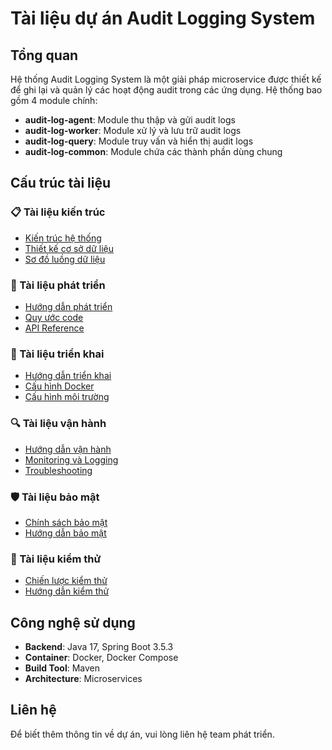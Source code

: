 # Tài liệu dự án Audit Logging System

## Tổng quan

Hệ thống Audit Logging System là một giải pháp microservice được thiết kế để ghi lại và quản lý các hoạt động audit trong các ứng dụng. Hệ thống bao gồm 4 module chính:

- **audit-log-agent**: Module thu thập và gửi audit logs
- **audit-log-worker**: Module xử lý và lưu trữ audit logs
- **audit-log-query**: Module truy vấn và hiển thị audit logs
- **audit-log-common**: Module chứa các thành phần dùng chung

## Cấu trúc tài liệu

### 📋 Tài liệu kiến trúc
- [Kiến trúc hệ thống](./architecture/system-architecture.md)
- [Thiết kế cơ sở dữ liệu](./architecture/database-design.md)
- [Sơ đồ luồng dữ liệu](./architecture/data-flow.md)

### 🔧 Tài liệu phát triển
- [Hướng dẫn phát triển](./development/development-guide.md)
- [Quy ước code](./development/coding-standards.md)
- [API Reference](./development/api-reference.md)

### 🚀 Tài liệu triển khai
- [Hướng dẫn triển khai](./deployment/deployment-guide.md)
- [Cấu hình Docker](./deployment/docker-configuration.md)
- [Cấu hình môi trường](./deployment/environment-configuration.md)

### 🔍 Tài liệu vận hành
- [Hướng dẫn vận hành](./operations/operations-guide.md)
- [Monitoring và Logging](./operations/monitoring.md)
- [Troubleshooting](./operations/troubleshooting.md)

### 🛡️ Tài liệu bảo mật
- [Chính sách bảo mật](./security/security-policy.md)
- [Hướng dẫn bảo mật](./security/security-guide.md)

### 🧪 Tài liệu kiểm thử
- [Chiến lược kiểm thử](./testing/testing-strategy.md)
- [Hướng dẫn kiểm thử](./testing/testing-guide.md)

## Công nghệ sử dụng

- **Backend**: Java 17, Spring Boot 3.5.3
- **Container**: Docker, Docker Compose
- **Build Tool**: Maven
- **Architecture**: Microservices

## Liên hệ

Để biết thêm thông tin về dự án, vui lòng liên hệ team phát triển. 